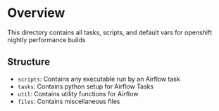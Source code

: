 # Overview

This directory contains all tasks, scripts, and default vars for openshift nightly performance builds

## Structure

* `scripts`: Contains any executable run by an Airflow task
* `tasks`: Contains python setup for Airflow Tasks
* `util`: Contains utility functions for Airflow
* `files`: Contains miscellaneous files


